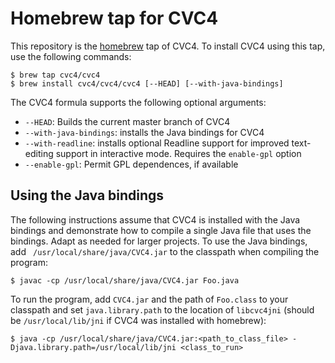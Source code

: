 # Homebrew tap for CVC4

This repository is the [homebrew](https://brew.sh/) tap of CVC4. To install
CVC4 using this tap, use the following commands:

```
$ brew tap cvc4/cvc4
$ brew install cvc4/cvc4/cvc4 [--HEAD] [--with-java-bindings]
```

The CVC4 formula supports the following optional arguments:

- `--HEAD`: Builds the current master branch of CVC4
- `--with-java-bindings`: installs the Java bindings for CVC4
- `--with-readline`: installs optional Readline support for improved
  text-editing support in interactive mode. Requires the `enable-gpl` option
- `--enable-gpl`: Permit GPL dependences, if available

## Using the Java bindings

The following instructions assume that CVC4 is installed with the Java bindings
and demonstrate how to compile a single Java file that uses the bindings. Adapt
as needed for larger projects.  To use the Java bindings, add `
/usr/local/share/java/CVC4.jar` to the classpath when compiling the program:

```
$ javac -cp /usr/local/share/java/CVC4.jar Foo.java
```

To run the program, add `CVC4.jar` and the path of `Foo.class` to your
classpath and set `java.library.path` to the location of `libcvc4jni` (should
be `/usr/local/lib/jni` if CVC4 was installed with homebrew):

```
$ java -cp /usr/local/share/java/CVC4.jar:<path_to_class_file> -Djava.library.path=/usr/local/lib/jni <class_to_run>
```
